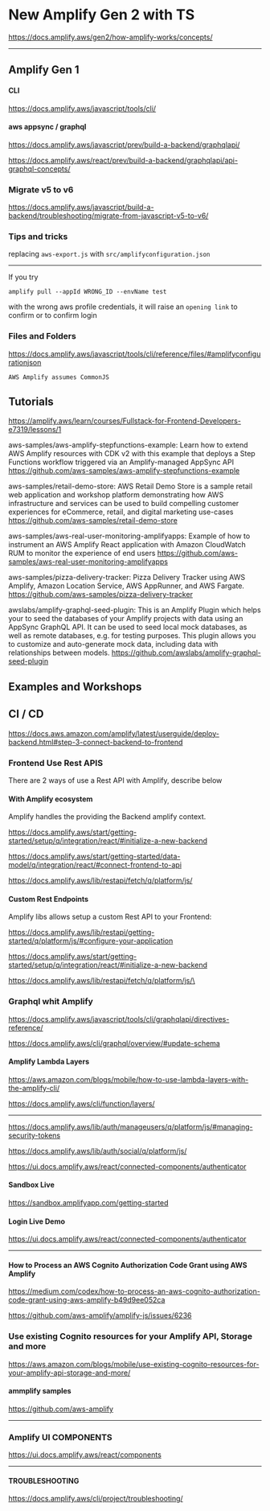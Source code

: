 # New Amplify Gen 2 with TS

https://docs.amplify.aws/gen2/how-amplify-works/concepts/

---

## Amplify Gen 1

#### CLI

https://docs.amplify.aws/javascript/tools/cli/

#### aws appsync / graphql

https://docs.amplify.aws/javascript/prev/build-a-backend/graphqlapi/

https://docs.amplify.aws/react/prev/build-a-backend/graphqlapi/api-graphql-concepts/

### Migrate v5 to v6

https://docs.amplify.aws/javascript/build-a-backend/troubleshooting/migrate-from-javascript-v5-to-v6/

### Tips and tricks

replacing `aws-export.js` with `src/amplifyconfiguration.json`

---

If you try

```
amplify pull --appId WRONG_ID --envName test
```

with the wrong aws profile credentials, it will raise
an `opening link` to confirm or to confirm login

### Files and Folders

https://docs.amplify.aws/javascript/tools/cli/reference/files/#amplifyconfigurationjson

```
AWS Amplify assumes CommonJS
```

## Tutorials

[https://amplify.aws/learn/courses/Fullstack-for-Frontend-Developers-e7319/lessons/1
](https://amplify.aws/learn/courses/Fullstack-for-Frontend-Developers-e7319)

aws-samples/aws-amplify-stepfunctions-example: Learn how to extend AWS Amplify resources with CDK v2 with this example that deploys a Step Functions workflow triggered via an Amplify-managed AppSync API
https://github.com/aws-samples/aws-amplify-stepfunctions-example

aws-samples/retail-demo-store: AWS Retail Demo Store is a sample retail web application and workshop platform demonstrating how AWS infrastructure and services can be used to build compelling customer experiences for eCommerce, retail, and digital marketing use-cases
https://github.com/aws-samples/retail-demo-store

aws-samples/aws-real-user-monitoring-amplifyapps: Example of how to instrument an AWS Amplify React application with Amazon CloudWatch RUM to monitor the experience of end users
https://github.com/aws-samples/aws-real-user-monitoring-amplifyapps

aws-samples/pizza-delivery-tracker: Pizza Delivery Tracker using AWS Amplify, Amazon Location Service, AWS AppRunner, and AWS Fargate.
https://github.com/aws-samples/pizza-delivery-tracker

awslabs/amplify-graphql-seed-plugin: This is an Amplify Plugin which helps your to seed the databases of your Amplify projects with data using an AppSync GraphQL API. It can be used to seed local mock databases, as well as remote databases, e.g. for testing purposes. This plugin allows you to customize and auto-generate mock data, including data with relationships between models.
https://github.com/awslabs/amplify-graphql-seed-plugin


## Examples and Workshops
## CI / CD

https://docs.aws.amazon.com/amplify/latest/userguide/deploy-backend.html#step-3-connect-backend-to-frontend

### Frontend Use Rest APIS

There are 2 ways of use a Rest API with Amplify, describe below

#### With Amplify ecosystem

Amplify handles the providing the Backend amplify context.

https://docs.amplify.aws/start/getting-started/setup/q/integration/react/#initialize-a-new-backend

https://docs.amplify.aws/start/getting-started/data-model/q/integration/react/#connect-frontend-to-api

https://docs.amplify.aws/lib/restapi/fetch/q/platform/js/

#### Custom Rest Endpoints

Amplify libs allows setup a custom Rest API to your Frontend:

https://docs.amplify.aws/lib/restapi/getting-started/q/platform/js/#configure-your-application

https://docs.amplify.aws/start/getting-started/setup/q/integration/react/#initialize-a-new-backend

https://docs.amplify.aws/lib/restapi/fetch/q/platform/js/\

### Graphql whit Amplify

https://docs.amplify.aws/javascript/tools/cli/graphqlapi/directives-reference/

https://docs.amplify.aws/cli/graphql/overview/#update-schema

#### Amplify Lambda Layers

https://aws.amazon.com/blogs/mobile/how-to-use-lambda-layers-with-the-amplify-cli/

https://docs.amplify.aws/cli/function/layers/

---

https://docs.amplify.aws/lib/auth/manageusers/q/platform/js/#managing-security-tokens

https://docs.amplify.aws/lib/auth/social/q/platform/js/

https://ui.docs.amplify.aws/react/connected-components/authenticator

#### Sandbox Live

https://sandbox.amplifyapp.com/getting-started

#### Login Live Demo

https://ui.docs.amplify.aws/react/connected-components/authenticator

---

#### How to Process an AWS Cognito Authorization Code Grant using AWS Amplify

https://medium.com/codex/how-to-process-an-aws-cognito-authorization-code-grant-using-aws-amplify-b49d9ee052ca

https://github.com/aws-amplify/amplify-js/issues/6236

### Use existing Cognito resources for your Amplify API, Storage and more

https://aws.amazon.com/blogs/mobile/use-existing-cognito-resources-for-your-amplify-api-storage-and-more/

#### ammplify samples

https://github.com/aws-amplify

---

### Amplify UI COMPONENTS

https://ui.docs.amplify.aws/react/components

---

#### TROUBLESHOOTING

https://docs.amplify.aws/cli/project/troubleshooting/
